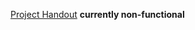 [Project Handout](https://docs.google.com/document/d/1VfniaoUlj8diwn4atHbDQvE_rAGWLAVwvG4lmuMrdZM/edit?usp=sharing)
**currently non-functional**
